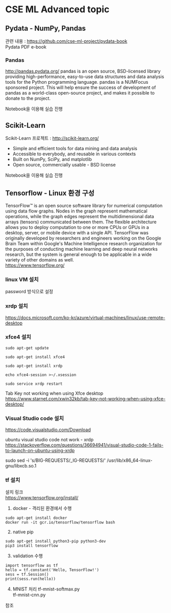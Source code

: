 # CSE ML Advanced topic

## Pydata - NumPy, Pandas
관련 내용 : https://github.com/cse-ml-project/pydata-book  
Pydata PDF e-book  

### Pandas  
http://pandas.pydata.org/ 
pandas is an open source, BSD-licensed library providing high-performance, easy-to-use data structures and data analysis tools for the Python programming language.
pandas is a NUMFocus sponsored project. This will help ensure the success of development of pandas as a world-class open-source project, and makes it possible to donate to the project.  

Notebook을 이용해 실습 진행  

## Scikit-Learn
Scikit-Learn 프로젝트 : http://scikit-learn.org/  

- Simple and efficient tools for data mining and data analysis
- Accessible to everybody, and reusable in various contexts
- Built on NumPy, SciPy, and matplotlib
- Open source, commercially usable - BSD license
  
Notebook을 이용해 실습 진행  

## Tensorflow - Linux 환경 구성
TensorFlow™ is an open source software library for numerical computation using data flow graphs. Nodes in the graph represent mathematical operations, while the graph edges represent the multidimensional data arrays (tensors) communicated between them. The flexible architecture allows you to deploy computation to one or more CPUs or GPUs in a desktop, server, or mobile device with a single API. TensorFlow was originally developed by researchers and engineers working on the Google Brain Team within Google's Machine Intelligence research organization for the purposes of conducting machine learning and deep neural networks research, but the system is general enough to be applicable in a wide variety of other domains as well.  
https://www.tensorflow.org/  

### linux VM 설치
password 방식으로 설정  

### xrdp 설치
https://docs.microsoft.com/ko-kr/azure/virtual-machines/linux/use-remote-desktop  

### xfce4 설치
```
sudo apt-get update  

sudo apt-get install xfce4  

sudo apt-get install xrdp  

echo xfce4-session >~/.xsession  

sudo service xrdp restart  
```

Tab Key not working when using Xfce desktop  
https://www.starnet.com/xwin32kb/tab-key-not-working-when-using-xfce-desktop/  

### Visual Studio code 설치
https://code.visualstudio.com/Download  

ubuntu visual studio code not work - xrdp  
https://stackoverflow.com/questions/36694941/visual-studio-code-1-fails-to-launch-on-ubuntu-using-xrdp  

sudo sed -i 's/BIG-REQUESTS/_IG-REQUESTS/' /usr/lib/x86_64-linux-gnu/libxcb.so.1  

### tf 설치
설치 링크  
https://www.tensorflow.org/install/  

1. docker - 격리된 환경에서 수행
```
sudo apt-get install docker  
docker run -it gcr.io/tensorflow/tensorflow bash  
```

2. native pip
```
sudo apt-get install python3-pip python3-dev  
pip3 install tensorflow  
```

3. validation 수행
```
import tensorflow as tf  
hello = tf.constant('Hello, TensorFlow!')  
sess = tf.Session()  
print(sess.run(hello))  
```

4. MNIST 처리
tf-mnist-softmax.py  
tf-mnist-cnn.py  

참조